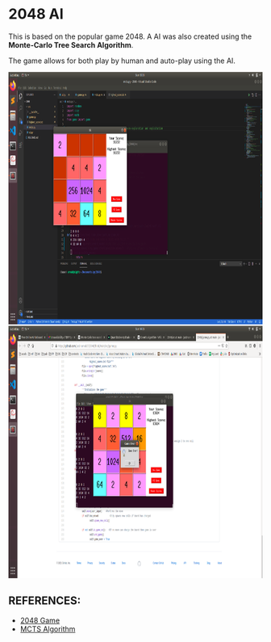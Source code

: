 # 2048 AI

This is based on the popular game 2048.
A AI was also created using the **Monte-Carlo Tree Search Algorithm**.

The game allows for both play by human and auto-play using the AI.




<img src="game_img/img2.png" width="900" height="500">
<img src="game_img/img1.png" width="900" height="500">



## REFERENCES:
- [2048 Game](https://play2048.co/)
- [MCTS Algorithm](https://en.wikipedia.org/wiki/Monte_Carlo_tree_search)

